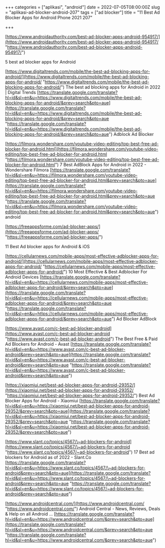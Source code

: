 +++
categories = ["aplikasi", "android"]
date = 2022-07-05T08:00:00Z
slug = "aplikasi-ad-blocker-android-207"
tags = ["ad blocker"]
title = "11 Best Ad Blocker Apps for Android Phone 2021        207"

+++

[https://www.androidauthority.com/best-ad-blocker-apps-android-954917/](https://www.androidauthority.com/best-ad-blocker-apps-android-954917/ "https://www.androidauthority.com/best-ad-blocker-apps-android-954917/")

5 best ad blocker apps for Android

[https://www.digitaltrends.com/mobile/the-best-ad-blocking-apps-for-android/](https://www.digitaltrends.com/mobile/the-best-ad-blocking-apps-for-android/ "https://www.digitaltrends.com/mobile/the-best-ad-blocking-apps-for-android/")	The best ad blocking apps for Android in 2022 | Digital Trends	[https://translate.google.com/translate?hl=id&sl=en&u=https://www.digitaltrends.com/mobile/the-best-ad-blocking-apps-for-android/&prev=search&pto=aue](https://translate.google.com/translate?hl=id&sl=en&u=https://www.digitaltrends.com/mobile/the-best-ad-blocking-apps-for-android/&prev=search&pto=aue "https://translate.google.com/translate?hl=id&sl=en&u=https://www.digitaltrends.com/mobile/the-best-ad-blocking-apps-for-android/&prev=search&pto=aue")	Adblock	Ad Blocker

[https://filmora.wondershare.com/youtube-video-editing/top-best-free-ad-blocker-for-android.html](https://filmora.wondershare.com/youtube-video-editing/top-best-free-ad-blocker-for-android.html "https://filmora.wondershare.com/youtube-video-editing/top-best-free-ad-blocker-for-android.html")	7 Best AdBlock Apps for Android in 2022 - Wondershare Filmora	[https://translate.google.com/translate?hl=id&sl=en&u=https://filmora.wondershare.com/youtube-video-editing/top-best-free-ad-blocker-for-android.html&prev=search&pto=aue](https://translate.google.com/translate?hl=id&sl=en&u=https://filmora.wondershare.com/youtube-video-editing/top-best-free-ad-blocker-for-android.html&prev=search&pto=aue "https://translate.google.com/translate?hl=id&sl=en&u=https://filmora.wondershare.com/youtube-video-editing/top-best-free-ad-blocker-for-android.html&prev=search&pto=aue")	android	

[https://freeappsforme.com/ad-blocker-apps/](https://freeappsforme.com/ad-blocker-apps/ "https://freeappsforme.com/ad-blocker-apps/")

11 Best Ad blocker apps for Android & iOS

[https://cellularnews.com/mobile-apps/most-effective-adblocker-apps-for-android/](https://cellularnews.com/mobile-apps/most-effective-adblocker-apps-for-android/ "https://cellularnews.com/mobile-apps/most-effective-adblocker-apps-for-android/")	10 Most Effective & Best Adblocker For Android Devices	[https://translate.google.com/translate?hl=id&sl=en&u=https://cellularnews.com/mobile-apps/most-effective-adblocker-apps-for-android/&prev=search&pto=aue](https://translate.google.com/translate?hl=id&sl=en&u=https://cellularnews.com/mobile-apps/most-effective-adblocker-apps-for-android/&prev=search&pto=aue "https://translate.google.com/translate?hl=id&sl=en&u=https://cellularnews.com/mobile-apps/most-effective-adblocker-apps-for-android/&prev=search&pto=aue")	Ad Blocker	AdBlock

[https://www.avast.com/c-best-ad-blocker-android](https://www.avast.com/c-best-ad-blocker-android "https://www.avast.com/c-best-ad-blocker-android")	The Best Free & Paid Ad Blockers for Android - Avast	[https://translate.google.com/translate?hl=id&sl=en&u=https://www.avast.com/c-best-ad-blocker-android&prev=search&pto=aue](https://translate.google.com/translate?hl=id&sl=en&u=https://www.avast.com/c-best-ad-blocker-android&prev=search&pto=aue "https://translate.google.com/translate?hl=id&sl=en&u=https://www.avast.com/c-best-ad-blocker-android&prev=search&pto=aue")		

[https://xiaomiui.net/best-ad-blocker-apps-for-android-29352/](https://xiaomiui.net/best-ad-blocker-apps-for-android-29352/ "https://xiaomiui.net/best-ad-blocker-apps-for-android-29352/")	Best Ad Blocker Apps for Android - Xiaomiui	[https://translate.google.com/translate?hl=id&sl=en&u=https://xiaomiui.net/best-ad-blocker-apps-for-android-29352/&prev=search&pto=aue](https://translate.google.com/translate?hl=id&sl=en&u=https://xiaomiui.net/best-ad-blocker-apps-for-android-29352/&prev=search&pto=aue "https://translate.google.com/translate?hl=id&sl=en&u=https://xiaomiui.net/best-ad-blocker-apps-for-android-29352/&prev=search&pto=aue")		

[https://www.slant.co/topics/4567/\~ad-blockers-for-android](https://www.slant.co/topics/4567/\~ad-blockers-for-android "https://www.slant.co/topics/4567/~ad-blockers-for-android")	17 Best ad blockers for Android as of 2022 - Slant.Co	[https://translate.google.com/translate?hl=id&sl=en&u=https://www.slant.co/topics/4567/\~ad-blockers-for-android&prev=search&pto=aue](https://translate.google.com/translate?hl=id&sl=en&u=https://www.slant.co/topics/4567/\~ad-blockers-for-android&prev=search&pto=aue "https://translate.google.com/translate?hl=id&sl=en&u=https://www.slant.co/topics/4567/~ad-blockers-for-android&prev=search&pto=aue")		

[https://www.androidcentral.com/](https://www.androidcentral.com/ "https://www.androidcentral.com/")	Android Central - News, Reviews, Deals & Help on all Android ...	[https://translate.google.com/translate?hl=id&sl=en&u=https://www.androidcentral.com/&prev=search&pto=aue](https://translate.google.com/translate?hl=id&sl=en&u=https://www.androidcentral.com/&prev=search&pto=aue "https://translate.google.com/translate?hl=id&sl=en&u=https://www.androidcentral.com/&prev=search&pto=aue")